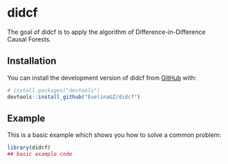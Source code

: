
# didcf

<!-- badges: start -->
<!-- badges: end -->

The goal of didcf is to apply the algorithm of Difference-in-Difference Causal Forests.

## Installation

You can install the development version of didcf from [GitHub](https://github.com/) with:

``` r
# install.packages("devtools")
devtools::install_github("EvelinaGZ/didcf")
```

## Example

This is a basic example which shows you how to solve a common problem:

``` r
library(didcf)
## basic example code
```

